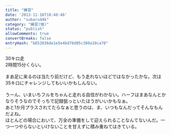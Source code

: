 ```yaml
---
title: "練習"
date: '2013-11-16T18:48:46'
author: "subaru44k"
category: "練習(強)"
status: "publish"
allowComments: true
convertBreaks: false
entryHash: "b852036de1e5e4bd76d05c380a10ca78"
---
```

30キロ走<br>
2時間15分くらい。<br>
<br>
まあ足に来るのは当たり前だけど、もう走れないほどではなかったかな。次は35キロにチャレンジしてもいいかもしんない。<br>
<br>
うーん、いまいちフルをちゃんと走れる自信がわかない。ハーフはまあなんとかなりそうなのでそっちで記録狙っといたほうがいいかもなぁ。<br>
あと1か月プラスされてたらなぁと思うのは、ま、いつもなんだってそんなもんだよね。<br>
ほとんどの場合において、万全の準備をして迎えられることなんてないんだ。一つ一つやらないといけないことを甘えずに積み重ねてはきている。
